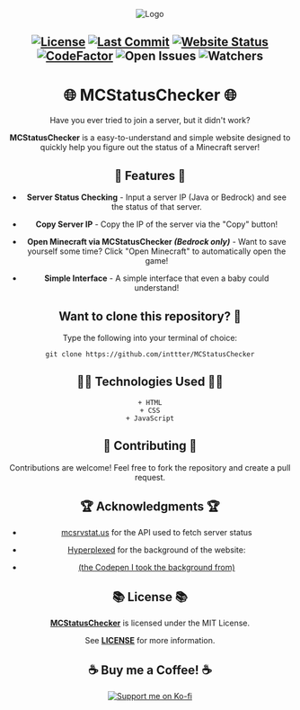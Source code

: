 <center>

![Logo](https://cdn.discordapp.com/attachments/892836872118763543/1177744954316038305/Logo.png?ex=65739f76&is=65612a76&hm=7942bab51bb8de4aa8ecc70ebea6e47fa58bc27d0c1ea57ea4b70e077312c20f&)
<center>

[![License](https://img.shields.io/badge/License-MIT-blue.svg?style=flat-square)](https://github.com/inttter/MCStatusChecker/blob/main/LICENSE) 
[![Last Commit](https://img.shields.io/github/last-commit/inttter/MCStatusChecker?style=flat-square)](https://github.com/inttter/PetTheCat/commits/main)
[![Website Status](https://img.shields.io/website?url=https%3A%2F%2Finttter.github.io%2FMCStatusChecker%2F)](https://inttter.github.io/MCStatusChecker/)
[![CodeFactor](https://www.codefactor.io/repository/github/inttter/mcstatuschecker/badge)](https://www.codefactor.io/repository/github/inttter/mcstatuschecker)
![Open Issues](https://img.shields.io/github/issues/inttter/MCStatusChecker?style=flat-square)
![Watchers](https://img.shields.io/github/watchers/inttter/MCStatusChecker?style=flat-square)
---
# 🌐 MCStatusChecker 🌐

Have you ever tried to join a server, but it didn't work?

**MCStatusChecker** is a easy-to-understand and simple website designed to quickly help you figure out the status of a Minecraft server!

## 📜 Features 📜

- **Server Status Checking** - Input a server IP (Java or Bedrock) and see the status of that server.

- **Copy Server IP** - Copy the IP of the server via the "Copy" button!

- **Open Minecraft via MCStatusChecker *(Bedrock only)*** - Want to save yourself some time? Click "Open Minecraft" to automatically open the game!

- **Simple Interface** - A simple interface that even a baby could understand!

## Want to clone this repository? 🔧

Type the following into your terminal of choice:

    git clone https://github.com/inttter/MCStatusChecker

## 👨‍💻 Technologies Used 👨‍💻

    + HTML
    + CSS
    + JavaScript

## 📝 Contributing 📝

Contributions are welcome! Feel free to fork the repository and create a pull request.

## 🏆 Acknowledgments 🏆

  + [mcsrvstat.us](https://api.mcsrvstat.us) for the API used to fetch server status

+ [Hyperplexed](https://www.youtube.com/@Hyperplexed) for the background of the website: 
-  [(the Codepen I took the background from)](https://codepen.io/Hyperplexed/pen/OJdpEME)

## 📚 License 📚

[**MCStatusChecker**](https://github.com/inttter/MCStatusChecker) is licensed under the MIT License. 

See [**LICENSE**](LICENSE) for more information.

## ☕ Buy me a Coffee! ☕

[![Support me on Ko-fi](https://img.shields.io/badge/Support%20me%20on-Ko--fi-FF5E5B?style=flat-square&logo=ko-fi&logoColor=white)](https://ko-fi.com/intter)